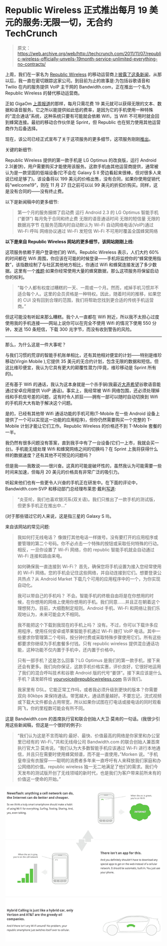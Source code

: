 # Republic Wireless 正式推出每月 19 美元的服务:无限一切，无合约 TechCrunch

> 原文：<https://web.archive.org/web/http://techcrunch.com/2011/11/07/republic-wireless-officially-unveils-19month-service-unlimited-everything-no-contracts/>

上周，我们在一家名为 [Republic Wireless](https://web.archive.org/web/20230203071718/http://www.republicwireless.com/) 的移动运营商上[披露了这条新闻](https://web.archive.org/web/20230203071718/https://techcrunch.com/2011/10/31/republic-wireless-an-android-powered-voipcellular-hybrid-carrier-that-will-cut-your-phone-bill-in-half/)，从那以后，我一直在密切跟踪这家公司。到目前为止的故事是:为包括谷歌语音和 Twilio 在内的服务提供 VoIP 主干网的 Bandwidth.com，正在推出一个名为 Republic Wireless 的替代移动运营商。

正如 GigaOm [上周报道](https://web.archive.org/web/20230203071718/http://gigaom.com/2011/10/31/republic-wireless-to-launch-19-voice-sms-service/)的那样，每月只需花费 19 美元就可以获得无限的文本、数据和语音服务。它之所以能提供如此低的费率，是因为它的手机使用一种特殊的“混合通话”系统，这种系统只要有可能就会依赖 Wifi，当 Wifi 不可用时就会回到蜂窝连接。最初的移动合作伙伴是 Sprint，但 Republic 也在努力使用其他运营商作为后备选择。

现在，该公司已经正式宣布了关于这项服务的更多细节，这项服务刚刚[推出](https://web.archive.org/web/20230203071718/http://www.republicwireless.com/)。

关键的新细节:

Republic Wireless 提供的第一款手机是 LG Optimus 的改良版，运行 Android 2.3(姜饼)，用户需要购买才能使用该服务。这款手机由其他运营商提供，通常被认为是一款坚固的低端设备(它不会在 Galaxy S II 旁边看起来很棒，但对很多人来说已经足够了)。该设备将以 199 美元的价格出售，没有合同，如果你使用促销代码“welcome19”，则在 11 月 27 日之前可以以 99 美元的折扣价购买。同样，这是没有合同的——没有终止费。

以下是新闻稿中的更多细节:

> 第一个月的服务捆绑了启动费
> 运行 Android 2.3 的 LG Optimus 智能手机(“姜饼”)
> 每月免于合同和终止费
> 无限的语音通话时间
> 无限的短信量
> 无限的数据兆字节
> 在服务范围内时自动默认为 Wi-Fi
> 自动网络电话(VoIP)通过 Wi-Fi 呼叫
> 网络协议通过 Wi-Fi 发短信
> Wi-Fi 不可用时覆盖全国蜂窝网络

**以下是来自 Republic Wireless 网站的更多细节，该网站刚刚上线:**

这项服务依赖于用户登录他们的 Wifi。Republic Wireless 表示，人们大约 60%的时间都在 Wifi 周围，你应该在可能的时候登录——手机将监控你的“蜂窝使用指数”，该指数绘制了与社区其他地方相比，你通过 Wifi 和蜂窝连接发送了多少数据。这里有一个[难题](https://web.archive.org/web/20230203071718/http://www.republicwireless.com/catch):如果你经常使用大量的蜂窝数据，那么这项服务将保留启动你的权利。

> “每个人都有权度过糟糕的一天、一周或一个月。然而，戒掉手机习惯并不适合每个人。这里的会员资格是一种特权。因此，随着时间的推移，如果您的 CUI 没有回到合理的范围，我们将帮助您找到更合适的传统手机运营商。”

但这可能没有听起来那么糟糕。我个人一直都在 Wifi 附近，所以我不太担心过度使用我的手机连接——网站上说你可以在完全不使用 Wifi 的情况下使用 550 分钟，发送 150 条短信，下载 300 兆字节，而没有收到警告的风险。

* * *

那么，为什么这是一件大事呢？

与我们习惯的荒谬的智能手机账单相比，还有其他相对便宜的计划——特别是维珍移动(Virgin Mobile ),它提供 35 美元的无合约计划，包含无限的数据和短信。但这比维珍便宜，我认为它具有更大的颠覆性潜力(毕竟，维珍移动是 Sprint 所有的)。

还有基于 Wifi 的通话，我认为这本身就是一个杀手锏(我最近[大声希望](https://web.archive.org/web/20230203071718/https://techcrunch.com/2011/10/29/its-time-for-google-to-let-google-voice-live-up-to-its-promise/)谷歌语音能通过安卓应用提供 VoIP 通话)。事实上，我经常被 Wifi 网络包围，还必须处理掉线和手机信号差的问题，这有时令人抓狂——拥有一部可以随时自动切换到 Wifi 的手机将大大有助于解决这个问题。

是的，已经有其他带 Wifi 通话功能的手机可用(T-Mobile 在一些 Android 设备上提供了一个可以实现这一功能的应用程序)，但你仍然需要购买一个完整的 T-Mobile 计划才能让它们工作。Republic Wireless 的价格还不到 T-Mobile 套餐的一半。

我仍然有很多问题没有答案，直到我手中有了一台设备(它们一上市，我就会买一台)。手机能无缝处理 Wifi 和蜂窝网络之间的切换吗？在 Sprint 上我将获得什么样的数据速度？还有其他不可预见的问题吗？

但是我——我敢说——很兴奋。这真的可能是破坏性的，虽然我认为可能需要一些时间来加速，但每月 20 美元的价格具有非常广泛的吸引力。

听起来他们也有一些更令人兴奋的手机正在研发中。在下面的评论中，Bandwidth.com·SVP 和移动部门总经理布莱恩·戴利[写道](https://web.archive.org/web/20230203071718/http://www.facebook.com/l.php?u=http%3A%2F%2Fbeta.techcrunch.com%2F2011%2F11%2F07%2Frepublic-wireless-officially-unveils-19month-service-unlimited-everything-no-contracts%2F%3Ffb_comment_id%3Dfbc_10150391261487430_19701199_10150391268692430&h=jAQF0zCEf):

> “炎亚纶，我们也喜欢银河系(双关语)。我们只推出了一款手机的测试版，但更多手机正在推出中…”

(对于那些错过它的人来说，这是指三星的 Galaxy S II)。

来自该网站的常见问题:

> 我如何打无线电话？
> 像拨打其他电话一样拨号。没有要打开的应用程序或要管理的第二个号码。你不必点击一个特殊的按钮或采取任何特殊的行动。相反，一旦你设置了 Wi-Fi 网络，你的 republic 智能手机就会自动通过 Wi-Fi 连接和路由来电。
> 
> 如何确保我一直连接到 Wi-Fi？
> 首先，确保您将手机设置为接入您经常使用的 Wi-Fi 网络。您的手机会记住这些网络，并自动连接到它们。想要登录公共热点？从 Android Market 下载几个可用的应用程序中的一个，为你实现自动化。
> 
> 我可以带自己的手机吗？
> 不会。智能手机的终极自由将是在你想用的时候，在你想用的网络上使用你想用的手机。我们同意……并且正在朝着这个理想努力。目前，大细胞制定规则。Android 手机、Wi-Fi 和网络让我们乐观地认为，未来可能会大不相同。
> 
> 我不能把这个下载到我现在的手机上吗？
> 没有。不过，你可以下载许多应用程序，使用任何安卓或苹果智能手机通过 Wi-Fi 拨打 VoIP 电话。其中一些要求你管理第二个号码，按分钟付费或采取特殊步骤使用它们。所有这些都要求你继续为手机套餐多付钱。只有 republic wireless 提供混合通话功能，这种功能不仅内置于手机中，还内置于价格中。
> 
> 只有一部手机？这是怎么回事？LG Optimus 是我们的第一款手机，接下来还会有更多。我们向你保证，这款手机价格实惠，评价良好，它很好地运用了我们的混合呼叫技术和谷歌 Android 版的代号“姜饼”。接下来应该是什么手机？请发邮件给 yourvoice@republicwireless.com 告诉我们。
> 
> 我家里有 DSL。它能正常工作吗，或者我必须升级到更快的版本？你需要双向 80kbps 来保持通话。带宽越大，通话质量越好。不要忘记，流式视频或下载大文件都会占用带宽，所以如果你试图在打电话或接电话的同时观看网飞，你的里程数可能会有所不同。

这是 Bandwidth.com 的首席执行官和联合创始人大卫·莫肯的一句话。(我很少引用这些新闻稿，但这是一个很好的例子):

> “我们认为这是不言而喻的:最好、最快、价值最高的网络是你家里和办公室里已经有的 Wi-Fi，”共和无线母公司 Bandwidth.com 的联合创始人兼首席执行官大卫·莫肯说。“我们认为大多数智能手机应该通过 Wi-Fi 进行本地通信，并且只在需要时使用蜂窝频谱，而不是一直使用，”Morken 说。“手机皇帝没有衣服穿——聪明的消费者多年来一直呼吁有人来释放我们家庭和办公网络的价值。republic wireless 独一无二地满足了他们的需求。我们今天发布的测试版开创了无线领域的新时代，也是我们为客户带来前所未有的价值这一使命的开始。”

![](img/3c902a7b6fb7398ecd052d1cbd095081.png)